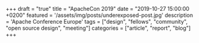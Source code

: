 +++
draft = "true"
title = "ApacheCon 2019"
date = "2019-10-27 15:00:00 +0200"
featured = '/assets/img/posts/underexposed-post.jpg'
description = 'Apache Conference Europe'
tags = ["design", "fellows", "community", "open source design", "meeting"]
categories = ["article", "report", "blog"]
+++

###